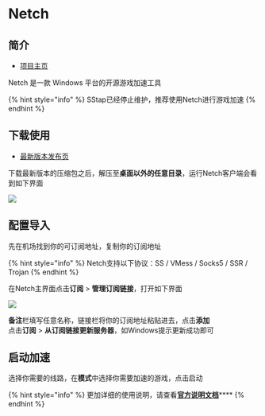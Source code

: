 # Netch

## 简介

* [项目主页](https://github.com/NetchX/Netch)

Netch 是一款 Windows 平台的开源游戏加速工具

{% hint style="info" %}
SStap已经停止维护，推荐使用Netch进行游戏加速
{% endhint %}

## 下载使用

* [最新版本发布页](https://github.com/NetchX/Netch/releases)

下载最新版本的压缩包之后，解压至**桌面以外的任意目录**，运行Netch客户端会看到如下界面

![](https://cdn.jsdelivr.net/gh/eyw015/Oculus-guide-China/netch/netch1.png)

## 配置导入

先在机场找到你的可订阅地址，复制你的订阅地址

{% hint style="info" %}
Netch支持以下协议：SS / VMess / Socks5 / SSR / Trojan
{% endhint %}

在Netch主界面点击**订阅** &gt; **管理订阅链接**，打开如下界面

![](https://cdn.jsdelivr.net/gh/eyw015/Oculus-guide-China/netch/netch2.png)

**备注**栏填写任意名称，链接栏将你的订阅地址粘贴进去，点击**添加**  
点击**订阅** &gt; **从订阅链接更新服务器**，如Windows提示更新成功即可

## 启动加速

选择你需要的线路，在**模式**中选择你需要加速的游戏，点击启动

{% hint style="info" %}
更加详细的使用说明，请查看[**官方说明文档**](https://github.com/NetchX/Netch/blob/master/docs/Quickstart.zh-CN.md)\*\*\*\*
{% endhint %}

